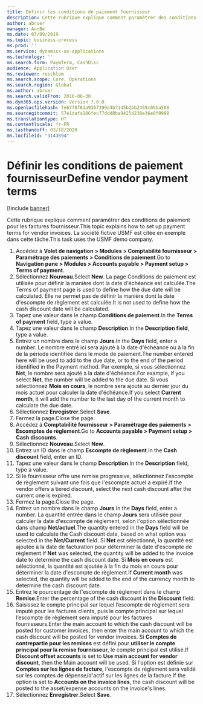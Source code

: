```yaml
---
title: Définir les conditions de paiement fournisseur
description: Cette rubrique explique comment paramétrer des conditions de paiement pour les factures fournisseur.
author: abruer
manager: AnnBe
ms.date: 07/09/2019
ms.topic: business-process
ms.prod: ''
ms.service: dynamics-ax-applications
ms.technology: ''
ms.search.form: PaymTerm, CashDisc
audience: Application User
ms.reviewer: roschlom
ms.search.scope: Core, Operations
ms.search.region: Global
ms.author: abruer
ms.search.validFrom: 2016-06-30
ms.dyn365.ops.version: Version 7.0.0
ms.openlocfilehash: 7e6778f61a9367399e4b71d5b2bb2459c09ba508
ms.sourcegitcommit: 57e1dafa186fec77ddd8ba9425d238e36e0f0998
ms.translationtype: HT
ms.contentlocale: fr-FR
ms.lasthandoff: 03/18/2020
ms.locfileid: "3143894"
---
```

# <a name="define-vendor-payment-terms"></a><span data-ttu-id="939c1-103">Définir les conditions de paiement fournisseur</span><span class="sxs-lookup"><span data-stu-id="939c1-103">Define vendor payment terms</span></span>

[!include [banner](../../includes/banner.md)]

<span data-ttu-id="939c1-104">Cette rubrique explique comment paramétrer des conditions de paiement pour les factures fournisseur.</span><span class="sxs-lookup"><span data-stu-id="939c1-104">This topic explains how to set up payment terms for vendor invoices.</span></span> <span data-ttu-id="939c1-105">La société fictive USMF est citée en exemple dans cette tâche.</span><span class="sxs-lookup"><span data-stu-id="939c1-105">This task uses the USMF demo company.</span></span>

1. <span data-ttu-id="939c1-106">Accédez à **Volet de navigation > Modules > Comptabilité fournisseur > Paramétrage des paiements > Conditions de paiement**.</span><span class="sxs-lookup"><span data-stu-id="939c1-106">Go to **Navigation pane > Modules > Accounts payable > Payment setup > Terms of payment**.</span></span>
2. <span data-ttu-id="939c1-107">Sélectionnez **Nouveau**.</span><span class="sxs-lookup"><span data-stu-id="939c1-107">Select **New**.</span></span> <span data-ttu-id="939c1-108">La page Conditions de paiement est utilisée pour définir la manière dont la date d'échéance est calculée.</span><span class="sxs-lookup"><span data-stu-id="939c1-108">The Terms of payment page is used to define how the due date will be calculated.</span></span> <span data-ttu-id="939c1-109">Elle ne permet pas de définir la manière dont la date d'escompte de règlement est calculée.</span><span class="sxs-lookup"><span data-stu-id="939c1-109">It is not used to define how the cash discount date will be calculated.</span></span>  
3. <span data-ttu-id="939c1-110">Tapez une valeur dans le champ **Conditions de paiement**.</span><span class="sxs-lookup"><span data-stu-id="939c1-110">In the **Terms of payment** field, type a value.</span></span>
4. <span data-ttu-id="939c1-111">Tapez une valeur dans le champ **Description**.</span><span class="sxs-lookup"><span data-stu-id="939c1-111">In the **Description field**, type a value.</span></span>
5. <span data-ttu-id="939c1-112">Entrez un nombre dans le champ **Jours**.</span><span class="sxs-lookup"><span data-stu-id="939c1-112">In the **Days** field, enter a number.</span></span> <span data-ttu-id="939c1-113">Le nombre entré ici sera ajouté à la date d'échéance ou à la fin de la période identifiée dans le mode de paiement.</span><span class="sxs-lookup"><span data-stu-id="939c1-113">The number entered here will be used to add to the due date, or to the end of the period identified in the Payment method.</span></span> <span data-ttu-id="939c1-114">Par exemple, si vous sélectionnez **Net**, le nombre sera ajouté à la date d'échéance.</span><span class="sxs-lookup"><span data-stu-id="939c1-114">For example, if you select **Net**, the number will be added to the due date.</span></span> <span data-ttu-id="939c1-115">Si vous sélectionnez **Mois en cours**, le nombre sera ajouté au dernier jour du mois actuel pour calculer la date d'échéance.</span><span class="sxs-lookup"><span data-stu-id="939c1-115">If you select **Current month**, it will add the number to the last day of the current month to calculate the due date.</span></span>  
6. <span data-ttu-id="939c1-116">Sélectionnez **Enregistrer**.</span><span class="sxs-lookup"><span data-stu-id="939c1-116">Select **Save**.</span></span>
7. <span data-ttu-id="939c1-117">Fermez la page.</span><span class="sxs-lookup"><span data-stu-id="939c1-117">Close the page.</span></span>
8. <span data-ttu-id="939c1-118">Accédez à **Comptabilité fournisseur > Paramétrage des paiements > Escomptes de règlement**.</span><span class="sxs-lookup"><span data-stu-id="939c1-118">Go to **Accounts payable > Payment setup > Cash discounts**.</span></span>
9. <span data-ttu-id="939c1-119">Sélectionnez **Nouveau**.</span><span class="sxs-lookup"><span data-stu-id="939c1-119">Select **New**.</span></span>
10. <span data-ttu-id="939c1-120">Entrez un ID dans le champ **Escompte de règlement**.</span><span class="sxs-lookup"><span data-stu-id="939c1-120">In the **Cash discount** field, enter an ID.</span></span>
11. <span data-ttu-id="939c1-121">Tapez une valeur dans le champ **Description**.</span><span class="sxs-lookup"><span data-stu-id="939c1-121">In the **Description** field, type a value.</span></span>
12. <span data-ttu-id="939c1-122">Si le fournisseur offre une remise progressive, sélectionnez l'escompte de règlement suivant une fois que l'escompte actuel a expiré.</span><span class="sxs-lookup"><span data-stu-id="939c1-122">If the vendor offers a tiered discount, select the next cash discount after the current one is expired.</span></span>
13. <span data-ttu-id="939c1-123">Fermez la page.</span><span class="sxs-lookup"><span data-stu-id="939c1-123">Close the page.</span></span>
14. <span data-ttu-id="939c1-124">Entrez un nombre dans le champ **Jours**.</span><span class="sxs-lookup"><span data-stu-id="939c1-124">In the **Days** field, enter a number.</span></span> <span data-ttu-id="939c1-125">La quantité entrée dans le champ **Jours** sera utilisée pour calculer la date d'escompte de règlement, selon l'option sélectionnée dans champ **Net/actuel**.</span><span class="sxs-lookup"><span data-stu-id="939c1-125">The quantity entered in the **Days** field will be used to calculate the Cash discount date, based on what option was selected in the **Net/Current** field.</span></span> <span data-ttu-id="939c1-126">Si **Net** est sélectionné, la quantité est ajoutée à la date de facturation pour déterminer la date d'escompte de règlement.</span><span class="sxs-lookup"><span data-stu-id="939c1-126">If **Net** was selected, the quantity will be added to the invoice date to determine the cash discount date.</span></span> <span data-ttu-id="939c1-127">Si **Mois en cours** est sélectionné, la quantité est ajoutée à la fin du mois en cours pour déterminer la date d'escompte de règlement.</span><span class="sxs-lookup"><span data-stu-id="939c1-127">If **Current month** was selected, the quantity will be added to the end of the currency month to determine the cash discount date.</span></span>  
15. <span data-ttu-id="939c1-128">Entrez le pourcentage de l'escompte de règlement dans le champ **Remise**.</span><span class="sxs-lookup"><span data-stu-id="939c1-128">Enter the percentage of the cash discount in the **Discount** field.</span></span> 
16. <span data-ttu-id="939c1-129">Saisissez le compte principal sur lequel l’escompte de règlement sera imputé pour les factures clients, puis le compte principal sur lequel l’escompte de règlement sera imputé pour les factures fournisseurs.</span><span class="sxs-lookup"><span data-stu-id="939c1-129">Enter the main account to which the cash discount will be posted for customer invoices, then enter the main account to which the cash discount will be posted for vendor invoices.</span></span> <span data-ttu-id="939c1-130">Si **Comptes de contrepartie pour les remises** est défini pour **utiliser le compte principal pour la remise fournisseur**, le compte principal est utilisé.</span><span class="sxs-lookup"><span data-stu-id="939c1-130">If **Discount offset accounts** is set to **Use main account for vendor discount**, then the Main account will be used.</span></span> <span data-ttu-id="939c1-131">Si l'option est définie sur **Comptes sur les lignes de facture**, l'escompte de règlement sera validé sur les comptes de dépense/d'actif sur les lignes de la facture.</span><span class="sxs-lookup"><span data-stu-id="939c1-131">If the option is set to **Accounts on the invoice lines**, the cash discount will be posted to the asset/expense accounts on the invoice's lines.</span></span>  
17. <span data-ttu-id="939c1-132">Sélectionnez **Enregistrer**.</span><span class="sxs-lookup"><span data-stu-id="939c1-132">Select **Save**.</span></span>

